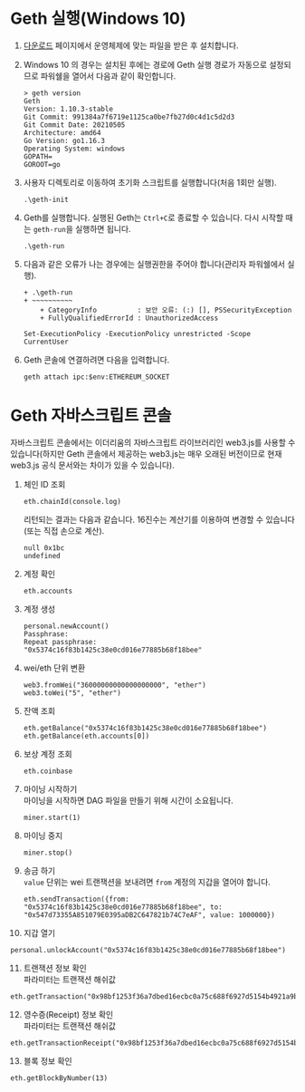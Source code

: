 # Geth 실행(Windows 10)

1. [다운로드](https://geth.ethereum.org/downloads/) 페이지에서 운영체제에 맞는 파일을 받은 후 설치합니다.

2. Windows 10 의 경우는 설치된 후에는 경로에 Geth 실행 경로가 자동으로 설정되므로 파워쉘을 열어서 다음과 같이 확인합니다.

   ```shell
   > geth version
   Geth
   Version: 1.10.3-stable
   Git Commit: 991384a7f6719e1125ca0be7fb27d0c4d1c5d2d3
   Git Commit Date: 20210505
   Architecture: amd64
   Go Version: go1.16.3
   Operating System: windows
   GOPATH=
   GOROOT=go
   ```

3. 사용자 디렉토리로 이동하여 초기화 스크립트를 실행합니다(처음 1회만 실행).

   ```shell
   .\geth-init
   ```

4. Geth를 실행합니다. 실행된 Geth는 `Ctrl+C`로 종료할 수 있습니다. 다시 시작할 때는 `geth-run`을 실행하면 됩니다.

   ```shell
   .\geth-run
   ```

5. 다음과 같은 오류가 나는 경우에는 실행권한을 주어야 합니다(관리자 파워쉘에서 실행).

   ```shell
   + .\geth-run
   + ~~~~~~~~~~
       + CategoryInfo          : 보안 오류: (:) [], PSSecurityException
       + FullyQualifiedErrorId : UnauthorizedAccess
   ```

   ```shell
   Set-ExecutionPolicy -ExecutionPolicy unrestricted -Scope CurrentUser
   ```

6. Geth 콘솔에 연결하려면 다음을 입력합니다.

   ```shell
   geth attach ipc:$env:ETHEREUM_SOCKET
   ```

# Geth 자바스크립트 콘솔

자바스크립트 콘솔에서는 이더리움의 자바스크립트 라이브러리인 web3.js를 사용할 수 있습니다(하지만 Geth 콘솔에서 제공하는 web3.js는 매우 
오래된 버전이므로 현재 web3.js 공식 문서와는 차이가 있을 수 있습니다).

1. 체인 ID 조회
   
   ```
   eth.chainId(console.log)
   ```
   리턴되는 결과는 다음과 같습니다. 16진수는 계산기를 이용하여 변경할 수 있습니다(또는 직접 손으로 계산).
   ```
   null 0x1bc
   undefined
   ```

2. 계정 확인
   ```
   eth.accounts
   ```

3. 계정 생성
   ```
   personal.newAccount()
   Passphrase:
   Repeat passphrase:
   "0x5374c16f83b1425c38e0cd016e77885b68f18bee"
   ```
   
4. wei/eth 단위 변환
   ```
   web3.fromWei("36000000000000000000", "ether")
   web3.toWei("5", "ether")
   ```

5. 잔액 조회
   ```
   eth.getBalance("0x5374c16f83b1425c38e0cd016e77885b68f18bee")
   eth.getBalance(eth.accounts[0])
   ```


6. 보상 계정 조회
   ```
   eth.coinbase
   ```

7. 마이닝 시작하기  
   마이닝을 시작하면 DAG 파일을 만들기 위해 시간이 소요됩니다.
   ```
   miner.start(1)
   ```

8. 마이닝 중지
   ```
   miner.stop()
   ```

9. 송금 하기  
   `value` 단위는 wei
   트랜잭션을 보내려면 `from` 계정의 지갑을 열어야 합니다.
   ```
   eth.sendTransaction({from: "0x5374c16f83b1425c38e0cd016e77885b68f18bee", to: "0x547d73355A851079E0395aDB2C647821b74C7eAF", value: 1000000})
   ```

10. 지갑 열기  
   ```
   personal.unlockAccount("0x5374c16f83b1425c38e0cd016e77885b68f18bee")
   ```

11. 트랜잭션 정보 확인  
   파라미터는 트랜잭션 해쉬값
   ```
   eth.getTransaction("0x98bf1253f36a7dbed16ecbc0a75c688f6927d5154b4921a9b25f9c0ec4524eff")
   ```

12. 영수증(Receipt) 정보 확인  
   파라미터는 트랜잭션 해쉬값
   ```
   eth.getTransactionReceipt("0x98bf1253f36a7dbed16ecbc0a75c688f6927d5154b4921a9b25f9c0ec4524eff")
   ```

13. 블록 정보 확인
   
   ```
   eth.getBlockByNumber(13)
   ```
